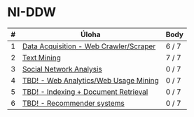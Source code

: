# NI-DDW

| # | Úloha                                          | Body  |
|---|------------------------------------------------|-------|
| 1 | [Data Acquisition - Web Crawler/Scraper](./01) | 6 / 7 |
| 2 | [Text Mining](./02)                            | 7 / 7 |
| 3 | [Social Network Analysis](./03)                | 0 / 7 |
| 4 | [TBD! - Web Analytics/Web Usage Mining](./04)  | 0 / 7 |
| 5 | [TBD! - Indexing + Document Retrieval](./05)   | 0 / 7 |
| 6 | [TBD! - Recommender systems](./06)             | 0 / 7 |
